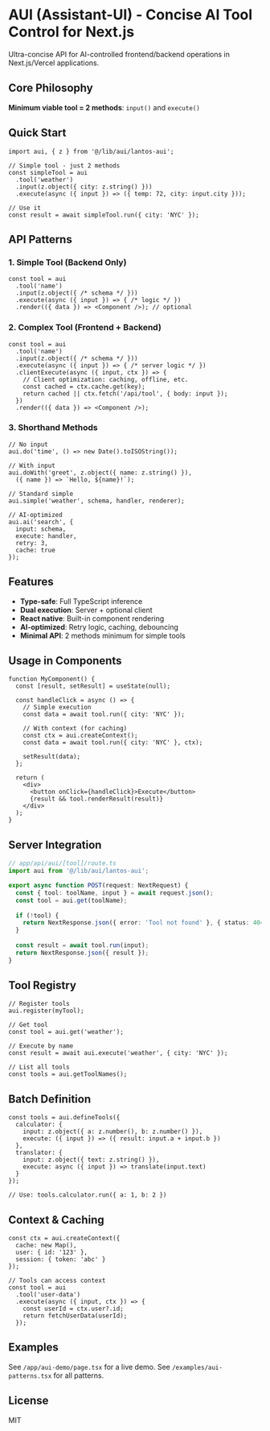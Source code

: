 # AUI (Assistant-UI) - Concise AI Tool Control for Next.js

Ultra-concise API for AI-controlled frontend/backend operations in Next.js/Vercel applications.

## Core Philosophy

**Minimum viable tool = 2 methods**: `input()` and `execute()`

## Quick Start

```tsx
import aui, { z } from '@/lib/aui/lantos-aui';

// Simple tool - just 2 methods
const simpleTool = aui
  .tool('weather')
  .input(z.object({ city: z.string() }))
  .execute(async ({ input }) => ({ temp: 72, city: input.city }));

// Use it
const result = await simpleTool.run({ city: 'NYC' });
```

## API Patterns

### 1. Simple Tool (Backend Only)
```tsx
const tool = aui
  .tool('name')
  .input(z.object({ /* schema */ }))
  .execute(async ({ input }) => { /* logic */ })
  .render(({ data }) => <Component />); // optional
```

### 2. Complex Tool (Frontend + Backend)
```tsx
const tool = aui
  .tool('name')
  .input(z.object({ /* schema */ }))
  .execute(async ({ input }) => { /* server logic */ })
  .clientExecute(async ({ input, ctx }) => {
    // Client optimization: caching, offline, etc.
    const cached = ctx.cache.get(key);
    return cached || ctx.fetch('/api/tool', { body: input });
  })
  .render(({ data }) => <Component />);
```

### 3. Shorthand Methods

```tsx
// No input
aui.do('time', () => new Date().toISOString());

// With input
aui.doWith('greet', z.object({ name: z.string() }), 
  ({ name }) => `Hello, ${name}!`);

// Standard simple
aui.simple('weather', schema, handler, renderer);

// AI-optimized
aui.ai('search', {
  input: schema,
  execute: handler,
  retry: 3,
  cache: true
});
```

## Features

- **Type-safe**: Full TypeScript inference
- **Dual execution**: Server + optional client
- **React native**: Built-in component rendering
- **AI-optimized**: Retry logic, caching, debouncing
- **Minimal API**: 2 methods minimum for simple tools

## Usage in Components

```tsx
function MyComponent() {
  const [result, setResult] = useState(null);
  
  const handleClick = async () => {
    // Simple execution
    const data = await tool.run({ city: 'NYC' });
    
    // With context (for caching)
    const ctx = aui.createContext();
    const data = await tool.run({ city: 'NYC' }, ctx);
    
    setResult(data);
  };
  
  return (
    <div>
      <button onClick={handleClick}>Execute</button>
      {result && tool.renderResult(result)}
    </div>
  );
}
```

## Server Integration

```ts
// app/api/aui/[tool]/route.ts
import aui from '@/lib/aui/lantos-aui';

export async function POST(request: NextRequest) {
  const { tool: toolName, input } = await request.json();
  const tool = aui.get(toolName);
  
  if (!tool) {
    return NextResponse.json({ error: 'Tool not found' }, { status: 404 });
  }
  
  const result = await tool.run(input);
  return NextResponse.json({ result });
}
```

## Tool Registry

```tsx
// Register tools
aui.register(myTool);

// Get tool
const tool = aui.get('weather');

// Execute by name
const result = await aui.execute('weather', { city: 'NYC' });

// List all tools
const tools = aui.getToolNames();
```

## Batch Definition

```tsx
const tools = aui.defineTools({
  calculator: {
    input: z.object({ a: z.number(), b: z.number() }),
    execute: ({ input }) => ({ result: input.a + input.b })
  },
  translator: {
    input: z.object({ text: z.string() }),
    execute: async ({ input }) => translate(input.text)
  }
});

// Use: tools.calculator.run({ a: 1, b: 2 })
```

## Context & Caching

```tsx
const ctx = aui.createContext({
  cache: new Map(),
  user: { id: '123' },
  session: { token: 'abc' }
});

// Tools can access context
const tool = aui
  .tool('user-data')
  .execute(async ({ input, ctx }) => {
    const userId = ctx.user?.id;
    return fetchUserData(userId);
  });
```

## Examples

See `/app/aui-demo/page.tsx` for a live demo.
See `/examples/aui-patterns.tsx` for all patterns.

## License

MIT